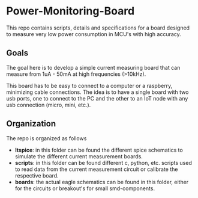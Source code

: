 # Power-Monitoring-Board
This repo contains scripts, details and specifications for a board designed to measure very low power consumption in MCU's with high accuracy.

## Goals

The goal here is to develop a simple current measuring board that can measure from 1uA - 50mA at high frequencies (>10kHz).

This board has to be easy to connect to a computer or a raspberry, minimizing cable connections. The idea is to have a single board with two usb ports, one to connect to the PC and the other to an IoT node with any usb connection (micro, mini, etc.).

## Organization

The repo is organized as follows

* **ltspice**: in this folder can be found the different spice schematics to simulate the different current measurement boards.
* **scripts**: in this folder can be found different c, python, etc. scripts used to read data from the current measurement circuit or calibrate the respective board.
* **boards**: the actual eagle schematics can be found in this folder, either for the circuits or breakout's for small smd-components.

